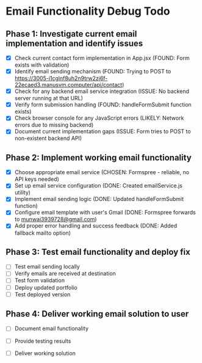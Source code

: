 # Email Functionality Debug Todo

## Phase 1: Investigate current email implementation and identify issues
- [x] Check current contact form implementation in App.jsx (FOUND: Form exists with validation)
- [x] Identify email sending mechanism (FOUND: Trying to POST to https://3005-i1cglnf8uh2n9trw2zj6f-22ecaed3.manusvm.computer/api/contact)
- [x] Check for any backend email service integration (ISSUE: No backend server running at that URL)
- [x] Verify form submission handling (FOUND: handleFormSubmit function exists)
- [x] Check browser console for any JavaScript errors (LIKELY: Network errors due to missing backend)
- [x] Document current implementation gaps (ISSUE: Form tries to POST to non-existent backend API)

## Phase 2: Implement working email functionality
- [x] Choose appropriate email service (CHOSEN: Formspree - reliable, no API keys needed)
- [x] Set up email service configuration (DONE: Created emailService.js utility)
- [x] Implement email sending logic (DONE: Updated handleFormSubmit function)
- [x] Configure email template with user's Gmail (DONE: Formspree forwards to munwai3939728@gmail.com)
- [x] Add proper error handling and success feedback (DONE: Added fallback mailto option)

## Phase 3: Test email functionality and deploy fix
- [ ] Test email sending locally
- [ ] Verify emails are received at destination
- [ ] Test form validation
- [ ] Deploy updated portfolio
- [ ] Test deployed version

## Phase 4: Deliver working email solution to user
- [ ] Document email functionality
- [ ] Provide testing results
- [ ] Deliver working solution

